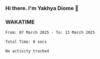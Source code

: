 ### Hi there. I'm Yakhya Diome 👋

### WAKATIME
<!--START_SECTION:waka-->

```txt
From: 07 March 2025 - To: 13 March 2025

Total Time: 0 secs

No activity tracked
```

<!--END_SECTION:waka-->
